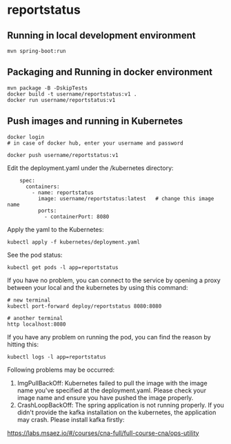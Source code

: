 # reportstatus

## Running in local development environment

```
mvn spring-boot:run
```

## Packaging and Running in docker environment

```
mvn package -B -DskipTests
docker build -t username/reportstatus:v1 .
docker run username/reportstatus:v1
```

## Push images and running in Kubernetes

```
docker login 
# in case of docker hub, enter your username and password

docker push username/reportstatus:v1
```

Edit the deployment.yaml under the /kubernetes directory:
```
    spec:
      containers:
        - name: reportstatus
          image: username/reportstatus:latest   # change this image name
          ports:
            - containerPort: 8080

```

Apply the yaml to the Kubernetes:
```
kubectl apply -f kubernetes/deployment.yaml
```

See the pod status:
```
kubectl get pods -l app=reportstatus
```

If you have no problem, you can connect to the service by opening a proxy between your local and the kubernetes by using this command:
```
# new terminal
kubectl port-forward deploy/reportstatus 8080:8080

# another terminal
http localhost:8080
```

If you have any problem on running the pod, you can find the reason by hitting this:
```
kubectl logs -l app=reportstatus
```

Following problems may be occurred:

1. ImgPullBackOff:  Kubernetes failed to pull the image with the image name you've specified at the deployment.yaml. Please check your image name and ensure you have pushed the image properly.
1. CrashLoopBackOff: The spring application is not running properly. If you didn't provide the kafka installation on the kubernetes, the application may crash. Please install kafka firstly:

https://labs.msaez.io/#/courses/cna-full/full-course-cna/ops-utility

